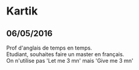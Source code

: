 # Kartik

## 06/05/2016
Prof d'anglais de temps en temps.  
Etudiant, souhaites faire un master en français.  
On n'utilise pas 'Let me 3 mn' mais 'Give me 3 mn'  